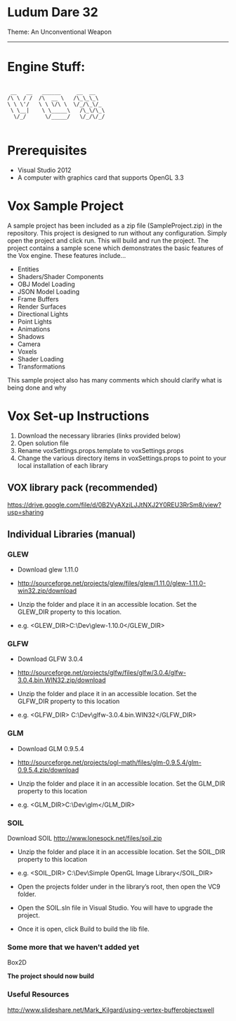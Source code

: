 ﻿# Ludum Dare 32 #
﻿Theme: An Unconventional Weapon

<hr>

# Engine Stuff:
```

 __   __   ______     __  __    
/\ \ / /  /\  __ \   /\_\_\_\   
\ \ \'/   \ \ \/\ \  \/_/\_\/_  
 \ \__|    \ \_____\   /\_\/\_\ 
  \/_/      \/_____/   \/_/\/_/ 
                               
```


# Prerequisites 

* Visual Studio 2012
* A computer with graphics card that supports OpenGL 3.3

# Vox Sample Project #

A sample project has been included as a zip file (SampleProject.zip) in the repository. This project is designed to run without any configuration. Simply open the project and click run. This will build and run the project. The project contains a sample scene which demonstrates the basic features of the Vox engine. These features include...

* Entities
* Shaders/Shader Components
* OBJ Model Loading
* JSON Model Loading
* Frame Buffers
* Render Surfaces
* Directional Lights
* Point Lights 
* Animations
* Shadows
* Camera
* Voxels
* Shader Loading
* Transformations

This sample project also has many comments which should clarify what is being done and why




# Vox Set-up Instructions #
1. Download the necessary libraries (links provided below)
2. Open solution file
3. Rename voxSettings.props.template to voxSettings.props
4. Change the various directory items in voxSettings.props to point to your local installation of each library


## VOX library pack (recommended)  

https://drive.google.com/file/d/0B2VyAXziLJJtNXJ2Y0REU3RrSm8/view?usp=sharing

## Individual Libraries (manual) ##

### GLEW ###
* Download glew 1.11.0 
* http://sourceforge.net/projects/glew/files/glew/1.11.0/glew-1.11.0-win32.zip/download

* Unzip the folder and place it in an accessible location. Set the GLEW_DIR property to this location.
* e.g. <GLEW_DIR>C:\Dev\glew-1.10.0</GLEW_DIR>
 
### GLFW ###
* Download GLFW 3.0.4
* http://sourceforge.net/projects/glfw/files/glfw/3.0.4/glfw-3.0.4.bin.WIN32.zip/download

* Unzip the folder and place it in an accessible location. Set the GLFW_DIR property to this location
* e.g. <GLFW_DIR> C:\Dev\glfw-3.0.4.bin.WIN32</GLFW_DIR>
 
### GLM ###
* Download GLM 0.9.5.4
* http://sourceforge.net/projects/ogl-math/files/glm-0.9.5.4/glm-0.9.5.4.zip/download

* Unzip the folder and place it in an accessible location. Set the GLM_DIR property to this location
* e.g. <GLM_DIR>C:\Dev\glm</GLM_DIR>
 
### SOIL ###
Download SOIL
http://www.lonesock.net/files/soil.zip

* Unzip the folder and place it in an accessible location. Set the SOIL_DIR property to this location
* e.g. <SOIL_DIR> C:\Dev\Simple OpenGL Image Library</SOIL_DIR>

* Open the projects folder under in the library’s root, then open the VC9 folder.

* Open the SOIL.sln file in Visual Studio. You will have to upgrade the project.

* Once it is open, click Build to build the lib file.

### Some more that we haven't added yet ###
Box2D

**The project should now build**


### Useful Resources ###
http://www.slideshare.net/Mark_Kilgard/using-vertex-bufferobjectswell
